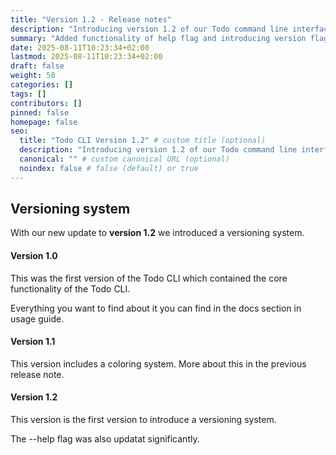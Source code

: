 ```yaml
---
title: "Version 1.2 - Release notes"
description: "Introducing version 1.2 of our Todo command line interface tool."
summary: "Added functionality of help flag and introducing version flag."
date: 2025-08-11T10:23:34+02:00
lastmod: 2025-08-11T10:23:34+02:00
draft: false
weight: 50
categories: []
tags: []
contributors: []
pinned: false
homepage: false
seo:
  title: "Todo CLI Version 1.2" # custom title (optional)
  description: "Introducing version 1.2 of our Todo command line interface tool." # custom description (recommended)
  canonical: "" # custom canonical URL (optional)
  noindex: false # false (default) or true
---
```


## Versioning system

With our new update to **version 1.2** we introduced a versioning system.

#### Version 1.0

This was the first version of the Todo CLI which contained the core functionality of the Todo CLI.

Everything you want to find about it you can find in the docs section in usage guide.

#### Version 1.1

This version includes a coloring system. More about this in the previous release note.

#### Version 1.2

This version is the first version to introduce a versioning system.

The --help flag was also updatat significantly.
